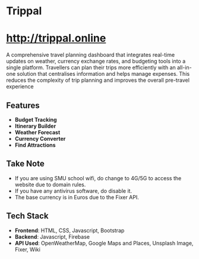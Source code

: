 # Trippal

# http://trippal.online

A comprehensive travel planning dashboard that integrates real-time updates on weather, currency exchange rates, and budgeting tools into a single platform. Travellers can plan their trips more efficiently with an all-in-one solution that centralises information and helps manage expenses. This reduces the complexity of trip planning and improves the overall pre-travel experience

## Features
- **Budget Tracking**
- **Itinerary Builder**
- **Weather Forecast**
- **Currency Converter**
- **Find Attractions**

## Take Note
- If you are using SMU school wifi, do change to 4G/5G to access the website due to domain rules.
- If you have any antivirus software, do disable it.
- The base currency is in Euros due to the Fixer API.

## Tech Stack
- **Frontend**: HTML, CSS, Javascript, Bootstrap
- **Backend**: Javascript, Firebase
- **API Used**: OpenWeatherMap, Google Maps and Places, Unsplash Image, Fixer, Wiki


